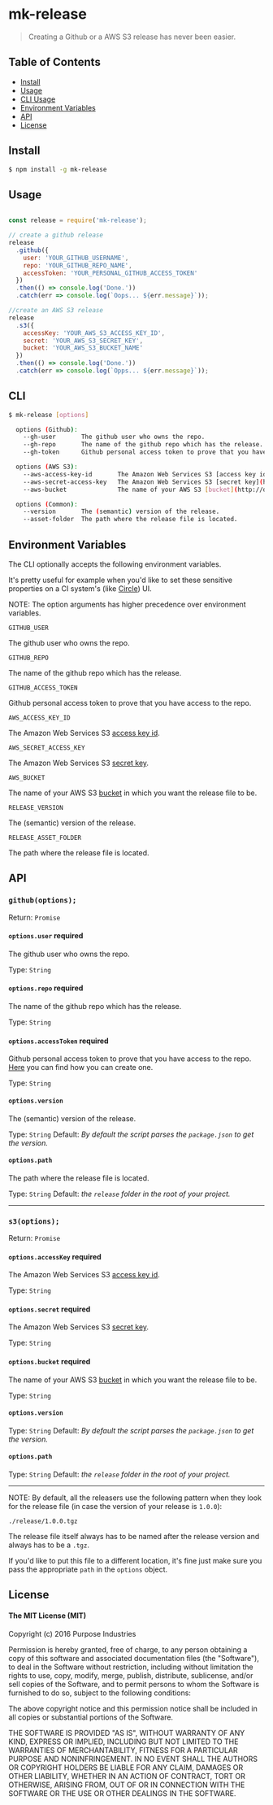 mk-release
==========

> Creating a Github or a AWS S3 release has never been easier.

## Table of Contents

- [Install](#install)
- [Usage](#usage)
- [CLI Usage](#cli)
- [Environment Variables](#environment-variables)
- [API](#api)
- [License](#license)

## Install

```sh
$ npm install -g mk-release
```

## Usage

```js

const release = require('mk-release');

// create a github release
release
  .github({
    user: 'YOUR_GITHUB_USERNAME',
    repo: 'YOUR_GITHUB_REPO_NAME',
    accessToken: 'YOUR_PERSONAL_GITHUB_ACCESS_TOKEN'
  })
  .then(() => console.log('Done.'))
  .catch(err => console.log(`Oops... ${err.message}`));

//create an AWS S3 release
release
  .s3({
    accessKey: 'YOUR_AWS_S3_ACCESS_KEY_ID',
    secret: 'YOUR_AWS_S3_SECRET_KEY',
    bucket: 'YOUR_AWS_S3_BUCKET_NAME'
  })
  .then(() => console.log('Done.'))
  .catch(err => console.log(`Opps... ${err.message}`));

```

## CLI

```sh
$ mk-release [options]

  options (Github):
    --gh-user       The github user who owns the repo.
    --gh-repo       The name of the github repo which has the release.
    --gh-token      Github personal access token to prove that you have access to the repo.

  options (AWS S3):
    --aws-access-key-id       The Amazon Web Services S3 [access key id](http://docs.aws.amazon.com/IAM/latest/UserGuide/id_credentials_access-keys.html).
    --aws-secret-access-key   The Amazon Web Services S3 [secret key](http://docs.aws.amazon.com/IAM/latest/UserGuide/id_credentials_access-keys.html).
    --aws-bucket              The name of your AWS S3 [bucket](http://docs.aws.amazon.com/AmazonS3/latest/gsg/CreatingABucket.html) in which you want the release file to be.

  options (Common):
    --version       The (semantic) version of the release.
    --asset-folder  The path where the release file is located.

```

## Environment Variables

The CLI optionally accepts the following environment variables.

It's pretty useful for example when you'd like to set these sensitive properties on a CI system's (like [Circle](https://circleci.com/)) UI.

NOTE: The option arguments has higher precedence over environment variables.

`GITHUB_USER`

The github user who owns the repo.

`GITHUB_REPO`

The name of the github repo which has the release.

`GITHUB_ACCESS_TOKEN`

Github personal access token to prove that you have access to the repo.

`AWS_ACCESS_KEY_ID`

The Amazon Web Services S3 [access key id](http://docs.aws.amazon.com/IAM/latest/UserGuide/id_credentials_access-keys.html).

`AWS_SECRET_ACCESS_KEY`

The Amazon Web Services S3 [secret key](http://docs.aws.amazon.com/IAM/latest/UserGuide/id_credentials_access-keys.html).

`AWS_BUCKET`

The name of your AWS S3 [bucket](http://docs.aws.amazon.com/AmazonS3/latest/gsg/CreatingABucket.html) in which you want the release file to be.

`RELEASE_VERSION`

The (semantic) version of the release.

`RELEASE_ASSET_FOLDER`

The path where the release file is located.

## API

### `github(options);`

Return: `Promise`

#### `options.user` **required**

The github user who owns the repo.

Type: `String`

#### `options.repo` **required**

The name of the github repo which has the release.

Type: `String`

#### `options.accessToken` **required**

Github personal access token to prove that you have access to the repo. [Here](https://help.github.com/articles/creating-an-access-token-for-command-line-use/) you can find how you can create one.

Type: `String`

#### `options.version`

The (semantic) version of the release.

Type: `String`
Default: *By default the script parses the `package.json` to get the version.*

#### `options.path`

The path where the release file is located.

Type: `String`
Default: *the `release` folder in the root of your project.*

---

### `s3(options);`

Return: `Promise`

#### `options.accessKey` **required**

The Amazon Web Services S3 [access key id](http://docs.aws.amazon.com/IAM/latest/UserGuide/id_credentials_access-keys.html).

Type: `String`

#### `options.secret` **required**

The Amazon Web Services S3 [secret key](http://docs.aws.amazon.com/IAM/latest/UserGuide/id_credentials_access-keys.html).

Type: `String`

#### `options.bucket` **required**

The name of your AWS S3 [bucket](http://docs.aws.amazon.com/AmazonS3/latest/gsg/CreatingABucket.html) in which you want the release file to be.

Type: `String`

#### `options.version`

Type: `String`
Default: *By default the script parses the `package.json` to get the version.*

#### `options.path`

Type: `String`
Default: *the `release` folder in the root of your project.*

---

NOTE: By default, all the releasers use the following pattern when they look for the release file (in case the version of your release is `1.0.0`):

`./release/1.0.0.tgz`

The release file itself always has to be named after the release version and always has to be a `.tgz`.

If you'd like to put this file to a different location, it's fine just make sure you pass the appropriate `path` in the `options` object.

## License

#### The MIT License (MIT)

Copyright (c) 2016 Purpose Industries

Permission is hereby granted, free of charge, to any person obtaining a copy
of this software and associated documentation files (the "Software"), to deal
in the Software without restriction, including without limitation the rights
to use, copy, modify, merge, publish, distribute, sublicense, and/or sell
copies of the Software, and to permit persons to whom the Software is
furnished to do so, subject to the following conditions:

The above copyright notice and this permission notice shall be included in all
copies or substantial portions of the Software.

THE SOFTWARE IS PROVIDED "AS IS", WITHOUT WARRANTY OF ANY KIND, EXPRESS OR
IMPLIED, INCLUDING BUT NOT LIMITED TO THE WARRANTIES OF MERCHANTABILITY,
FITNESS FOR A PARTICULAR PURPOSE AND NONINFRINGEMENT. IN NO EVENT SHALL THE
AUTHORS OR COPYRIGHT HOLDERS BE LIABLE FOR ANY CLAIM, DAMAGES OR OTHER
LIABILITY, WHETHER IN AN ACTION OF CONTRACT, TORT OR OTHERWISE, ARISING FROM,
OUT OF OR IN CONNECTION WITH THE SOFTWARE OR THE USE OR OTHER DEALINGS IN THE
SOFTWARE.
